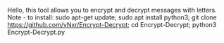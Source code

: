 Hello, this tool allows you to encrypt and decrypt messages with letters. Note - to install:
sudo apt-get update; 
sudo apt install python3; 
git clone https://github.com/vNxr/Encrypt-Decrypt; 
cd Encrypt-Decrypt; 
python3 Encrypt-Decrypt.py
